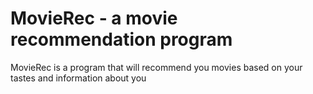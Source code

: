 # MovieRec - a movie recommendation program

MovieRec is a program that will recommend you movies based on your tastes and information about you
